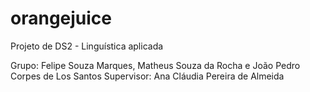 orangejuice
===========

Projeto de DS2  - Linguística aplicada

Grupo: Felipe Souza Marques, Matheus Souza da Rocha e João Pedro Corpes de Los Santos
Supervisor: Ana Cláudia Pereira de Almeida
